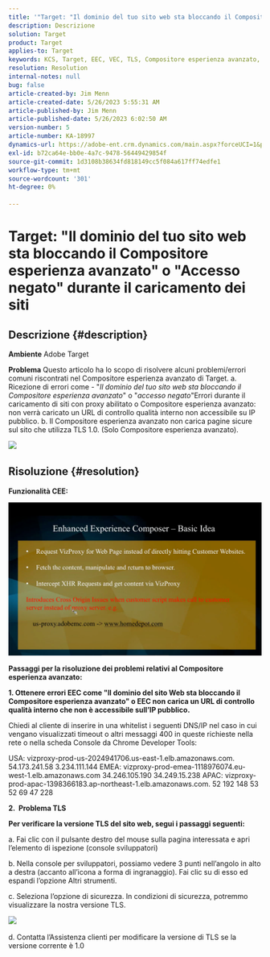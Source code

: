 ```yaml
---
title: '"Target: "Il dominio del tuo sito web sta bloccando il Compositore esperienza avanzato" o "Accesso negato" durante il caricamento dei siti"'
description: Descrizione
solution: Target
product: Target
applies-to: Target
keywords: KCS, Target, EEC, VEC, TLS, Compositore esperienza avanzato, accesso negato, dominio del sito Web, blocco, risoluzione dei problemi
resolution: Resolution
internal-notes: null
bug: false
article-created-by: Jim Menn
article-created-date: 5/26/2023 5:55:31 AM
article-published-by: Jim Menn
article-published-date: 5/26/2023 6:02:50 AM
version-number: 5
article-number: KA-18997
dynamics-url: https://adobe-ent.crm.dynamics.com/main.aspx?forceUCI=1&pagetype=entityrecord&etn=knowledgearticle&id=937954eb-89fb-ed11-8849-6045bd006295
exl-id: b72ca64e-bb0e-4a7c-9478-56449429854f
source-git-commit: 1d3108b38634fd818149cc5f084a617ff74edfe1
workflow-type: tm+mt
source-wordcount: '301'
ht-degree: 0%

---
```


# Target: &quot;Il dominio del tuo sito web sta bloccando il Compositore esperienza avanzato&quot; o &quot;Accesso negato&quot; durante il caricamento dei siti

## Descrizione {#description}


<b>Ambiente</b>
Adobe Target

<b>Problema</b>
Questo articolo ha lo scopo di risolvere alcuni problemi/errori comuni riscontrati nel Compositore esperienza avanzato di Target.
a. Ricezione di errori come - &quot;*Il dominio del tuo sito web sta bloccando il Compositore esperienza avanzato*&quot; o &quot;*accesso negato*&quot;Errori durante il caricamento di siti con proxy abilitato o Compositore esperienza avanzato: non verrà caricato un URL di controllo qualità interno non accessibile su IP pubblico.
b. Il Compositore esperienza avanzato non carica pagine sicure sul sito che utilizza TLS 1.0. (Solo Compositore esperienza avanzato).

![](https://adobe-ent.crm.dynamics.com/api/data/v9.0/msdyn_knowledgearticleimages%289163ac73-37ab-ec11-983f-000d3a349523%29/msdyn_blobfile/$value)


## Risoluzione {#resolution}


<b>Funzionalità CEE:</b>

![](assets/6ea1c39f-52ab-ec11-983f-000d3a3496ef.png)



<b>Passaggi per la risoluzione dei problemi relativi al Compositore esperienza avanzato:</b>

<b>1. Ottenere errori EEC come &quot;Il dominio del sito Web sta bloccando il Compositore esperienza avanzato&quot; o EEC non carica un URL di controllo qualità interno che non è accessibile sull’IP pubblico.</b>

Chiedi al cliente di inserire in una whitelist i seguenti DNS/IP nel caso in cui vengano visualizzati timeout o altri messaggi 400 in queste richieste nella rete o nella scheda Console da Chrome Developer Tools:

USA: vizproxy-prod-us-2024941706.us-east-1.elb.amazonaws.com.
54.173.241.58 3.234.111.144 EMEA: vizproxy-prod-emea-1118976074.eu-west-1.elb.amazonaws.com
34.246.105.190 34.249.15.238 APAC: vizproxy-prod-apac-1398366183.ap-northeast-1.elb.amazonaws.com.
52 192 148 53 52 69 47 228



<b>2.  Problema TLS</b>

<b>Per verificare la versione TLS del sito web, segui i passaggi seguenti:</b>

a. Fai clic con il pulsante destro del mouse sulla pagina interessata e apri l’elemento di ispezione (console sviluppatori)

b. Nella console per sviluppatori, possiamo vedere 3 punti nell’angolo in alto a destra (accanto all’icona a forma di ingranaggio). Fai clic su di esso ed espandi l’opzione Altri strumenti.

c. Seleziona l’opzione di sicurezza. In condizioni di sicurezza, potremmo visualizzare la nostra versione TLS.

![](https://experienceleague.adobe.com/docs/target/assets/firefox_more_info_3.png?lang=en)

d. Contatta l’Assistenza clienti per modificare la versione di TLS se la versione corrente è 1.0
